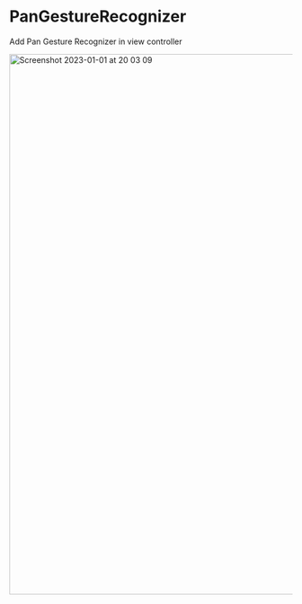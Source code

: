 # PanGestureRecognizer
Add Pan Gesture Recognizer in view controller


<img width="962" alt="Screenshot 2023-01-01 at 20 03 09" src="https://user-images.githubusercontent.com/40151328/210178987-a9fa4bdf-7086-4708-9046-fcd0adee9e36.png">
